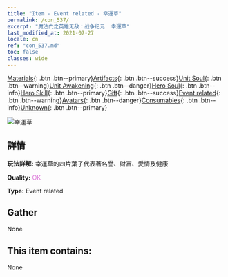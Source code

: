 ```yaml
---
title: "Item - Event related - 幸運草"
permalink: /con_537/
excerpt: "魔法门之英雄无敌：战争纪元  幸運草"
last_modified_at: 2021-07-27
locale: cn
ref: "con_537.md"
toc: false
classes: wide
---
```

 [Materials](/ItemsCN/){: .btn .btn--primary}[Artifacts](/ItemsCN/Artifacts/){: .btn .btn--success}[Unit Soul](/ItemsCN/UnitSoul/){: .btn .btn--warning}[Unit Awakening](/ItemsCN/UnitAwakening/){: .btn .btn--danger}[Hero Soul](/ItemsCN/HeroSoul/){: .btn .btn--info}[Hero Skill](/ItemsCN/HeroSkill/){: .btn .btn--primary}[Gift](/ItemsCN/Gift/){: .btn .btn--success}[Event related](/ItemsCN/Events/){: .btn .btn--warning}[Avatars](/ItemsCN/Avatars/){: .btn .btn--danger}[Consumables](/ItemsCN/Consumables/){: .btn .btn--info}[Unknown](/ItemsCN/Unknown/){: .btn .btn--primary}

 ![幸運草](/images/t/i_10023.png)

## 詳情
 **玩法詳解:** 幸運草的四片葉子代表著名譽、財富、愛情及健康

 **Quality:** <span style="color: #DA70D6">OK</span>

 **Type:** Event related

## Gather

  None

## This item contains:

  None

